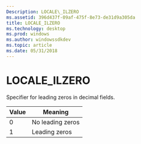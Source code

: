 ```yaml
---
Description: LOCALE\_ILZERO
ms.assetid: 396d437f-09af-475f-8e73-de31d9a305da
title: LOCALE_ILZERO
ms.technology: desktop
ms.prod: windows
ms.author: windowssdkdev
ms.topic: article
ms.date: 05/31/2018
---
```


# LOCALE\_ILZERO

Specifier for leading zeros in decimal fields.



| Value | Meaning          |
|-------|------------------|
| 0     | No leading zeros |
| 1     | Leading zeros    |



 

 

 



